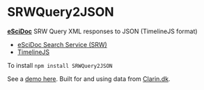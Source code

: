 # SRWQuery2JSON 

**[eSciDoc](/escidoc)** SRW Query XML responses to JSON (TimelineJS format)

* [eSciDoc Search Service (SRW)](https://www.escidoc.org/JSPWiki/en/Search)
* [TimelineJS](http://timeline.verite.co/)

To install
``npm install SRWQuery2JSON``

See a [demo here](http://cst.dk/dighumlab/timeline/html/timeline.html).
Built for and using data from [Clarin.dk](http://clarin.dk).